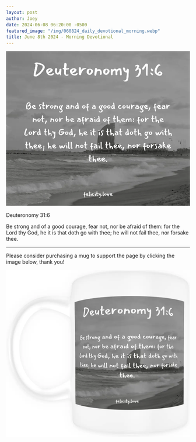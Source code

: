 ```yaml
---
layout: post
author: Joey
date: 2024-06-08 06:20:00 -0500
featured_image: "/img/060824_daily_devotional_morning.webp"
title: June 8th 2024 - Morning Devotional
---
```


[![June 8th 2024 - Morning Devotional](/img/060824_daily_devotional_morning.webp)](/img/060824_daily_devotional_morning.webp)

Deuteronomy 31:6

Be strong and of a good courage, fear not, nor be afraid of them: for the Lord thy God, he it is that doth go with thee; he will not fail thee, nor forsake thee.

<hr>

Please consider purchasing a mug to support the page by clicking the image below, thank you!

[![June 8th 2024 - Morning Devotional - Mug](/img/mugs/060824_night_mug.webp)](https://www.joeybrinkman.com/product/12-oz-mug-deuteronomy-316/)